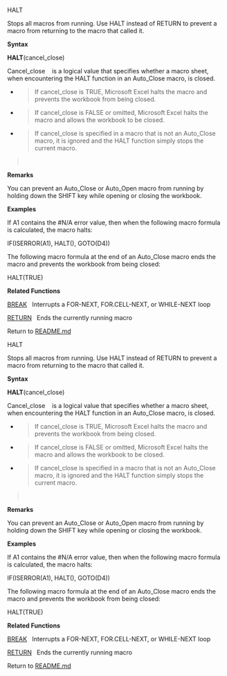HALT

Stops all macros from running. Use HALT instead of RETURN to prevent a
macro from returning to the macro that called it.

**Syntax**

**HALT**(cancel\_close)

Cancel\_close    is a logical value that specifies whether a macro
sheet, when encountering the HALT function in an Auto\_Close macro, is
closed.

  - > If cancel\_close is TRUE, Microsoft Excel halts the macro and
    > prevents the workbook from being closed.

  - > If cancel\_close is FALSE or omitted, Microsoft Excel halts the
    > macro and allows the workbook to be closed.

  - > If cancel\_close is specified in a macro that is not an
    > Auto\_Close macro, it is ignored and the HALT function simply
    > stops the current macro.

>  

**Remarks**

You can prevent an Auto\_Close or Auto\_Open macro from running by
holding down the SHIFT key while opening or closing the workbook.

**Examples**

If A1 contains the \#N/A error value, then when the following macro
formula is calculated, the macro halts:

IF(ISERROR(A1), HALT(), GOTO(D4))

The following macro formula at the end of an Auto\_Close macro ends the
macro and prevents the workbook from being closed:

HALT(TRUE)

**Related Functions**

[BREAK](BREAK.md)   Interrupts a FOR-NEXT, FOR.CELL-NEXT, or WHILE-NEXT loop

[RETURN](RETURN.md)   Ends the currently running macro



Return to [README.md](README.md)

HALT

Stops all macros from running. Use HALT instead of RETURN to prevent a
macro from returning to the macro that called it.

**Syntax**

**HALT**(cancel\_close)

Cancel\_close    is a logical value that specifies whether a macro
sheet, when encountering the HALT function in an Auto\_Close macro, is
closed.

  - > If cancel\_close is TRUE, Microsoft Excel halts the macro and
    > prevents the workbook from being closed.

  - > If cancel\_close is FALSE or omitted, Microsoft Excel halts the
    > macro and allows the workbook to be closed.

  - > If cancel\_close is specified in a macro that is not an
    > Auto\_Close macro, it is ignored and the HALT function simply
    > stops the current macro.

>  

**Remarks**

You can prevent an Auto\_Close or Auto\_Open macro from running by
holding down the SHIFT key while opening or closing the workbook.

**Examples**

If A1 contains the \#N/A error value, then when the following macro
formula is calculated, the macro halts:

IF(ISERROR(A1), HALT(), GOTO(D4))

The following macro formula at the end of an Auto\_Close macro ends the
macro and prevents the workbook from being closed:

HALT(TRUE)

**Related Functions**

[BREAK](BREAK.md)   Interrupts a FOR-NEXT, FOR.CELL-NEXT, or WHILE-NEXT loop

[RETURN](RETURN.md)   Ends the currently running macro



Return to [README.md](README.md)

